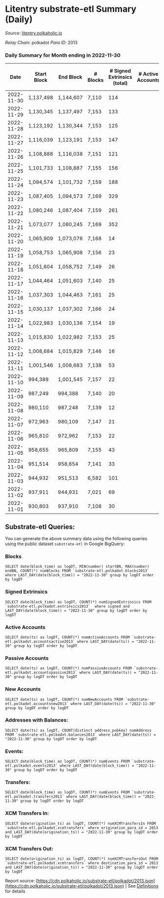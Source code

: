 # Litentry substrate-etl Summary (Daily)

_Source_: [litentry.polkaholic.io](https://litentry.polkaholic.io)

*Relay Chain*: polkadot
*Para ID*: 2013



### Daily Summary for Month ending in 2022-11-30


| Date | Start Block | End Block | # Blocks | # Signed Extrinsics (total) | # Active Accounts | # Passive | # New | # Addresses with Balances | # Events | # Transfers | # XCM Transfers In | # XCM Transfers Out | Issues | 
| ---- | ----------- | --------- | -------- | --------------------------- | ----------------- | --------- | ----- | ------------------------- | -------- | ----------- | ------------------ | ------------------- | ------ |
| 2022-11-30 | 1,137,498 | 1,144,607 | 7,110 | 114 |  |  |  | 4,720 | 18,274 |   |   |   |  |
| 2022-11-29 | 1,130,345 | 1,137,497 | 7,153 | 133 |  |  |  |  | 18,403 |   |   |   |  |
| 2022-11-28 | 1,123,192 | 1,130,344 | 7,153 | 125 |  |  |  |  | 18,290 |   |   |   |  |
| 2022-11-27 | 1,116,039 | 1,123,191 | 7,153 | 147 |  |  |  |  | 18,367 |   |   |   |  |
| 2022-11-26 | 1,108,888 | 1,116,038 | 7,151 | 121 |  |  |  |  | 18,119 |   |   |   |  |
| 2022-11-25 | 1,101,733 | 1,108,887 | 7,155 | 156 |  |  |  |  | 18,164 |   |   |   |  |
| 2022-11-24 | 1,094,574 | 1,101,732 | 7,159 | 188 |  |  |  |  | 18,050 |   |   |   |  |
| 2022-11-23 | 1,087,405 | 1,094,573 | 7,169 | 329 |  |  |  |  | 18,372 |   |   |   |  |
| 2022-11-22 | 1,080,246 | 1,087,404 | 7,159 | 261 |  |  |  |  | 17,168 |   |   |   |  |
| 2022-11-21 | 1,073,077 | 1,080,245 | 7,169 | 352 |  |  |  |  | 16,923 |   |   |   |  |
| 2022-11-20 | 1,065,909 | 1,073,076 | 7,168 | 14 |  |  |  |  | 14,506 |   |   |   |  |
| 2022-11-19 | 1,058,753 | 1,065,908 | 7,156 | 23 |  |  |  |  | 14,551 |   |   |   |  |
| 2022-11-18 | 1,051,604 | 1,058,752 | 7,149 | 26 |  |  |  |  | 14,543 |   |   |   |  |
| 2022-11-17 | 1,044,464 | 1,051,603 | 7,140 | 25 |  |  |  |  | 14,520 |   |   |   |  |
| 2022-11-16 | 1,037,303 | 1,044,463 | 7,161 | 25 |  |  |  |  | 14,557 |   |   |   |  |
| 2022-11-15 | 1,030,137 | 1,037,302 | 7,166 | 24 |  |  |  |  | 14,557 |   |   |   |  |
| 2022-11-14 | 1,022,983 | 1,030,136 | 7,154 | 19 |  |  |  |  | 14,496 |   |   |   |  |
| 2022-11-13 | 1,015,830 | 1,022,982 | 7,153 | 25 |  |  |  |  | 14,537 |   |   |   |  |
| 2022-11-12 | 1,008,684 | 1,015,829 | 7,146 | 16 |  |  |  |  | 14,499 | 15  |   |   |  |
| 2022-11-11 | 1,001,546 | 1,008,683 | 7,138 | 53 |  |  |  |  | 14,663 |   |   |   |  |
| 2022-11-10 | 994,389 | 1,001,545 | 7,157 | 22 |  |  |  |  | 14,498 |   |   |   |  |
| 2022-11-09 | 987,249 | 994,388 | 7,140 | 20 |  |  |  |  | 14,448 |   |   |   |  |
| 2022-11-08 | 980,110 | 987,248 | 7,139 | 12 |  |  |  |  | 14,395 |   |   |   |  |
| 2022-11-07 | 972,963 | 980,109 | 7,147 | 21 |  |  |  |  | 14,466 |   |   |   |  |
| 2022-11-06 | 965,810 | 972,962 | 7,153 | 22 |  |  |  |  | 14,478 |   |   |   |  |
| 2022-11-05 | 958,655 | 965,809 | 7,155 | 43 |  |  |  | 4,680 | 14,602 |   |   |   |  |
| 2022-11-04 | 951,514 | 958,654 | 7,141 | 33 |  |  |  |  | 14,518 |   |   |   |  |
| 2022-11-03 | 944,932 | 951,513 | 6,582 | 101 |  |  |  | 4,680 | 13,793 |   |   |   |  |
| 2022-11-02 | 937,911 | 944,931 | 7,021 | 69 |  |  |  | 4,680 | 14,504 |   |   |   |  |
| 2022-11-01 | 930,803 | 937,910 | 7,108 | 30 |  |  |  | 4,679 | 14,427 |   |   |   |  |

## Substrate-etl Queries:
You can generate the above summary data using the following queries using the public dataset `substrate-etl` in Google BigQuery:


### Blocks
```
SELECT date(block_time) as logDT, MIN(number) startBN, MAX(number) endBN, COUNT(*) numBlocks FROM `substrate-etl.polkadot.blocks2013`  where LAST_DAY(date(block_time)) = "2022-11-30" group by logDT order by logDT
```


### Signed Extrinsics
```
SELECT date(block_time) as logDT, COUNT(*) numSignedExtrinsics FROM `substrate-etl.polkadot.extrinsics2013`  where signed and LAST_DAY(date(block_time)) = "2022-11-30" group by logDT order by logDT
```


### Active Accounts
```
SELECT date(ts) as logDT, COUNT(*) numActiveAccounts FROM `substrate-etl.polkadot.accountsactive2013` where LAST_DAY(date(ts)) = "2022-11-30" group by logDT order by logDT
```


### Passive Accounts
```
SELECT date(ts) as logDT, COUNT(*) numPassiveAccounts FROM `substrate-etl.polkadot.accountspassive2013` where LAST_DAY(date(ts)) = "2022-11-30" group by logDT order by logDT
```


### New Accounts
```
SELECT date(ts) as logDT, COUNT(*) numNewAccounts FROM `substrate-etl.polkadot.accountsnew2013` where LAST_DAY(date(ts)) = "2022-11-30" group by logDT order by logDT
```


### Addresses with Balances:
```
SELECT date(ts) as logDT, COUNT(distinct address_pubkey) numAddress FROM `substrate-etl.polkadot.balances2013` where LAST_DAY(date(ts)) = "2022-11-30" group by logDT order by logDT
```


### Events:
```
SELECT date(block_time) as logDT, COUNT(*) numEvents FROM `substrate-etl.polkadot.events2013` where LAST_DAY(date(block_time)) = "2022-11-30" group by logDT order by logDT
```


### Transfers:
```
SELECT date(block_time) as logDT, COUNT(*) numEvents FROM `substrate-etl.polkadot.transfers2013` where LAST_DAY(date(block_time)) = "2022-11-30" group by logDT order by logDT
```


### XCM Transfers In:
```
SELECT date(origination_ts) as logDT, COUNT(*) numXCMTransfersIn FROM `substrate-etl.polkadot.xcmtransfers` where origination_para_id = 2013 and LAST_DAY(date(origination_ts)) = "2022-11-30" group by logDT order by logDT
```


### XCM Transfers Out:
```
SELECT date(origination_ts) as logDT, COUNT(*) numXCMTransfersOut FROM `substrate-etl.polkadot.xcmtransfers` where destination_para_id = 2013 and LAST_DAY(date(origination_ts)) = "2022-11-30" group by logDT order by logDT
```



Report source: [https://cdn.polkaholic.io/substrate-etl/polkadot/2013.json](https://cdn.polkaholic.io/substrate-etl/polkadot/2013.json) | See [Definitions](/DEFINITIONS.md) for details
